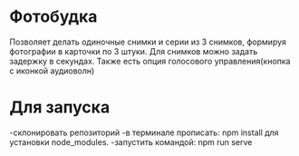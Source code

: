 # Фотобудка
Позволяет делать одиночные снимки и серии из 3 снимков, формируя фотографии в карточки по 3 штуки.
Для снимков можно задать задержку в секундах.
Также есть опция голосового управления(кнопка с иконкой аудиоволн)

# Для запуска
-склонировать репозиторий
-в терминале прописать: npm install
для установки node_modules.
-запустить командой: npm run serve





